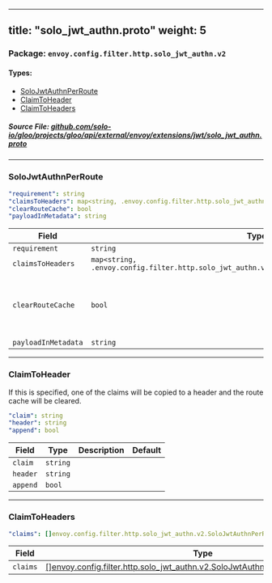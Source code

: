 
---
title: "solo_jwt_authn.proto"
weight: 5
---

<!-- Code generated by solo-kit. DO NOT EDIT. -->


### Package: `envoy.config.filter.http.solo_jwt_authn.v2` 
#### Types:


- [SoloJwtAuthnPerRoute](#solojwtauthnperroute)
- [ClaimToHeader](#claimtoheader)
- [ClaimToHeaders](#claimtoheaders)
  



##### Source File: [github.com/solo-io/gloo/projects/gloo/api/external/envoy/extensions/jwt/solo_jwt_authn.proto](https://github.com/solo-io/gloo/blob/master/projects/gloo/api/external/envoy/extensions/jwt/solo_jwt_authn.proto)





---
### SoloJwtAuthnPerRoute



```yaml
"requirement": string
"claimsToHeaders": map<string, .envoy.config.filter.http.solo_jwt_authn.v2.SoloJwtAuthnPerRoute.ClaimToHeaders>
"clearRouteCache": bool
"payloadInMetadata": string

```

| Field | Type | Description | Default |
| ----- | ---- | ----------- |----------- | 
| `requirement` | `string` |  |  |
| `claimsToHeaders` | `map<string, .envoy.config.filter.http.solo_jwt_authn.v2.SoloJwtAuthnPerRoute.ClaimToHeaders>` |  |  |
| `clearRouteCache` | `bool` | clear the route cache if claims were added to the header |  |
| `payloadInMetadata` | `string` |  |  |




---
### ClaimToHeader

 
If this is specified, one of the claims will be copied to a header
and the route cache will be cleared.

```yaml
"claim": string
"header": string
"append": bool

```

| Field | Type | Description | Default |
| ----- | ---- | ----------- |----------- | 
| `claim` | `string` |  |  |
| `header` | `string` |  |  |
| `append` | `bool` |  |  |




---
### ClaimToHeaders



```yaml
"claims": []envoy.config.filter.http.solo_jwt_authn.v2.SoloJwtAuthnPerRoute.ClaimToHeader

```

| Field | Type | Description | Default |
| ----- | ---- | ----------- |----------- | 
| `claims` | [[]envoy.config.filter.http.solo_jwt_authn.v2.SoloJwtAuthnPerRoute.ClaimToHeader](../solo_jwt_authn.proto.sk#claimtoheader) |  |  |





<!-- Start of HubSpot Embed Code -->
<script type="text/javascript" id="hs-script-loader" async defer src="//js.hs-scripts.com/5130874.js"></script>
<!-- End of HubSpot Embed Code -->
